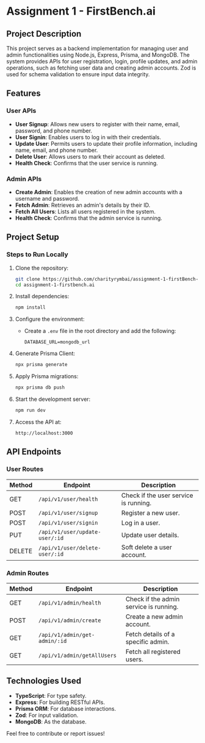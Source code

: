 # Assignment 1 - FirstBench.ai

## Project Description
This project serves as a backend implementation for managing user and admin functionalities using Node.js, Express, Prisma, and MongoDB. The system provides APIs for user registration, login, profile updates, and admin operations, such as fetching user data and creating admin accounts. Zod is used for schema validation to ensure input data integrity.

## Features

### User APIs
- **User Signup**: Allows new users to register with their name, email, password, and phone number.
- **User Signin**: Enables users to log in with their credentials.
- **Update User**: Permits users to update their profile information, including name, email, and phone number.
- **Delete User**: Allows users to mark their account as deleted.
- **Health Check**: Confirms that the user service is running.

### Admin APIs
- **Create Admin**: Enables the creation of new admin accounts with a username and password.
- **Fetch Admin**: Retrieves an admin's details by their ID.
- **Fetch All Users**: Lists all users registered in the system.
- **Health Check**: Confirms that the admin service is running.

## Project Setup

### Steps to Run Locally

1. Clone the repository:
   ```bash
   git clone https://github.com/charityrymbai/assignment-1-firstBench-ai
   cd assignment-1-firstbench.ai
   ```

2. Install dependencies:
   ```bash
   npm install
   ```

3. Configure the environment:
   - Create a `.env` file in the root directory and add the following:
     ```env
     DATABASE_URL=mongodb_url
     ```

4. Generate Prisma Client:
   ```bash
   npx prisma generate
   ```

5. Apply Prisma migrations:
   ```bash
   npx prisma db push
   ```

6. Start the development server:
   ```bash
   npm run dev
   ```


7. Access the API at:
   ```
   http://localhost:3000
   ```

## API Endpoints

### User Routes
| Method | Endpoint               | Description                       |
|--------|------------------------|-----------------------------------|
| GET    | `/api/v1/user/health`  | Check if the user service is running. |
| POST   | `/api/v1/user/signup`  | Register a new user.              |
| POST   | `/api/v1/user/signin`  | Log in a user.                    |
| PUT    | `/api/v1/user/update-user/:id` | Update user details.        |
| DELETE | `/api/v1/user/delete-user/:id` | Soft delete a user account. |

### Admin Routes
| Method | Endpoint                    | Description                       |
|--------|-----------------------------|-----------------------------------|
| GET    | `/api/v1/admin/health`      | Check if the admin service is running. |
| POST   | `/api/v1/admin/create`      | Create a new admin account.       |
| GET    | `/api/v1/admin/get-admin/:id` | Fetch details of a specific admin. |
| GET    | `/api/v1/admin/getAllUsers` | Fetch all registered users.       |

## Technologies Used
- **TypeScript**: For type safety.
- **Express**: For building RESTful APIs.
- **Prisma ORM**: For database interactions.
- **Zod**: For input validation.
- **MongoDB**: As the database.

Feel free to contribute or report issues!